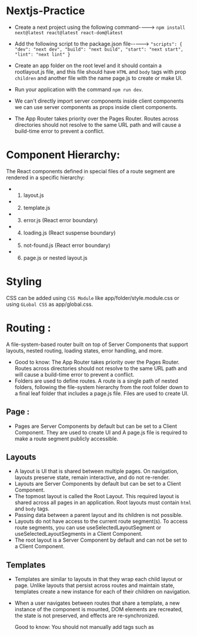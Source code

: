 # Nextjs-Practice

* Create a next project using the following command---->
 `npm install next@latest react@latest react-dom@latest`
 
 * Add the following script to the package.json file----->
 `"scripts": {
    "dev": "next dev",
    "build": "next build",
    "start": "next start",
    "lint": "next lint"
  }`
  
  * Create an app folder on the root level and it should contain a rootlayout.js file, and this file should have `HTML` and `body` tags with prop `children` and another file with the name page.js to create or make UI.

* Run your application with the command `npm run dev`.
* We can't directly import server components inside client components we can use server components as props inside client components.
* The App Router takes priority over the Pages Router. Routes across directories should not resolve to the same URL path and will cause a build-time error to prevent a conflict.

# Component Hierarchy:
The React components defined in special files of a route segment are rendered in a specific hierarchy:
* 1. layout.js
* 2. template.js
* 3. error.js (React error boundary)
* 4. loading.js (React suspense boundary)
* 5. not-found.js (React error boundary)
* 6. page.js or nested layout.js

# Styling
CSS can be added using `CSS Module` like app/folder/style.module.css or using `GLobal CSS` as app/global.css.

# Routing :
A file-system-based router built on top of Server Components that support layouts, nested routing, loading states, error handling, and more.
* Good to know: The App Router takes priority over the Pages Router. Routes across directories should not resolve to the same URL path and will cause a build-time error to prevent a conflict.
* Folders are used to define routes. A route is a single path of nested folders, following the file-system hierarchy from the root folder down to a final leaf folder that includes a page.js file. Files are used to create UI.

## Page :
* Pages are Server Components by default but can be set to a Client Component. They are used to create UI and A page.js file is required to make a route segment publicly accessible.
##  Layouts
* A layout is UI that is shared between multiple pages. On navigation, layouts preserve state, remain interactive, and do not re-render.
* Layouts are Server Components by default but can be set to a Client Component.
* The topmost layout is called the Root Layout. This required layout is shared across all pages in an application. Root layouts must contain `html` and `body` tags.
* Passing data between a parent layout and its children is not possible.
* Layouts do not have access to the current route segment(s). To access route segments, you can use useSelectedLayoutSegment or useSelectedLayoutSegments in a Client Component.
* The root layout is a Server Component by default and can not be set to a Client Component.

## Templates
* Templates are similar to layouts in that they wrap each child layout or page. Unlike layouts that persist across routes and maintain state, templates create a new instance for each of their children on navigation.
* When a user navigates between routes that share a template, a new instance of the component is mounted, DOM elements are recreated, the state is not preserved, and effects are re-synchronized.

  Good to know: You should not manually add <head> tags such as <title> and <meta> to root layouts. Instead, you should use the Metadata API which automatically handles advanced requirements such as streaming and de-duplicating <head> elements.

## Linking and Navigating
* Link (Component) next/link
* useRouter (Hook) next/navigation

* The Next.js router uses server-centric routing with client-side navigation. It supports instant loading states and concurrent rendering.
* You can use usePathname() to determine if a link is active.

## Scrolling to an id :
<Link href="/#hashid" scroll={false}>
  Scroll to a specific id.
</Link>
